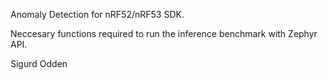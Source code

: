 Anomaly Detection for nRF52/nRF53 SDK. 

Neccesary functions required to run the inference benchmark with Zephyr API.


Sigurd Odden
